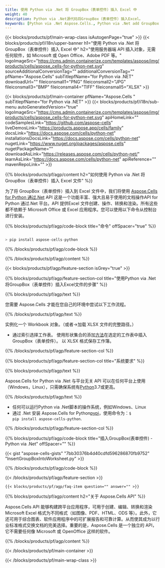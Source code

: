 ```yaml
---
title: 使用 Python via .Net 将 GroupBox（表单控件）插入 Excel 中
weight: 40
description: Python via .Net源代码将GroupBox（表单控件）插入Excel。
keywords: [Python via .Net Aspose.Cells., Python via .Net add GroupBox into Excel., Python via .Net insert GroupBox into Excel., Python via .Net create GroupBox in Excel]
---
```

{{< blocks/products/pf/main-wrap-class isAutogenPage="true" >}}
{{< blocks/products/pf/i18n/upper-banner h1="使用 Python via .Net 将 GroupBox（表单控件）插入 Excel 中" h2="使用服务器端 API 插入对象，无需任何软件，如 Microsoft 或 Open Office、Adobe PDF 等。" logoImageSrc="https://cms.admin.containerize.com/templates/aspose/img/products/cells/aspose_cells-for-python-net.svg" sourceAdditionalConversionTag="" additionalConversionTag="" pfName="Aspose.Cells" subTitlepfName="for Python via .NET" downloadUrl="" fileiconsmall1="PNG" fileiconsmall2="JPG" fileiconsmall3="BMP" fileiconsmall4="TIFF" fileiconsmall5="XLSX" >}}

{{< blocks/products/pf/main-container pfName="Aspose.Cells " subTitlepfName="for Python via .NET" >}}
{{< blocks/products/pf/i18n/sub-menu autoGeneratedVersion="true" logoImageSrc="https://cms.admin.containerize.com/templates/aspose/img/products/cells/aspose_cells-for-python-net.svg" apiHomeLink="" codeSamplesLink="https://github.com/aspose-cells" liveDemosLink="https://products.aspose.app/cells/family" docsLink="https://docs.aspose.com/cells/python-net" installationsDocsLink="https://docs.aspose.com/cells/python-net" nugetLink="https://www.nuget.org/packages/aspose.cells" nugetPackageName="" downloadAsLink="https://releases.aspose.com/cells/python-net/" learnAsLink="https://docs.aspose.com/cells/python-net" apiReference="" mavenRepoLink="" >}}

{{% blocks/products/pf/agp/content h2="如何使用 Python via .Net 将 GroupBox（表单控件）插入 Excel 文件" %}}

为了将 GroupBox（表单控件）插入到 Excel 文件中，我们将使用
 [Aspose.Cells for Python 通过.Net](https://pypi.org/project/aspose-cells-python/) 
 API 这是一个功能丰富、强大且易于使用的文档操作API for Python 通过.Net 平台。API 提供Excel 文件创建、操作、转换和渲染。所有这些都不依赖于 Microsoft Office 或 Excel 应用程序。您可以使用以下命令从控制台进行安装。

{{% blocks/products/pf/agp/code-block title="命令" offSpacer="true" %}}

```cs

> pip install aspose-cells-python

```

{{% /blocks/products/pf/agp/code-block %}}

{{% /blocks/products/pf/agp/content %}}

{{< blocks/products/pf/agp/feature-section isGrey="true" >}}

{{% blocks/products/pf/agp/feature-section-col title="使用Python via .Net将GroupBox（表单控件）插入Excel文件的步骤" %}}

{{% blocks/products/pf/agp/text %}}

您需要 Aspose.Cells 才能在您自己的环境中尝试以下工作流程。

{{% /blocks/products/pf/agp/text %}}

实例化一个 Workbook 对象。（或者->加载 XLSX 文件的完整路径。）
+ 通过索引选择工作表。
 使用形状集合的添加[方法](https://reference.aspose.com/cells/python-net/aspose.cells.drawing/shapecollection/add_group_box/#int-int-int-int-int-int)在选定的工作表中插入 GroupBox（表单控件）。
以 XLSX 格式保存工作簿。

{{% /blocks/products/pf/agp/feature-section-col %}}

{{% blocks/products/pf/agp/feature-section-col title="系统要求" %}}

{{% blocks/products/pf/agp/text %}}

 Aspose.Cells for Python via .Net 与平台无关 API 可以在任何平台上使用（Windows，Linux），只需确保系统有[Python](https://www.python.org/downloads/)3.7或更高。
 
{{% /blocks/products/pf/agp/text %}}

- 任何可以运行Python via .Net脚本的操作系统，例如Windows、Linux
- 通过 .Net 安装 Aspose.Cells for Python<a href="https://pypi.org/project/aspose-cells-python/">pypi</a>，使用命令为：<code>$ pip install aspose-cells-python</code>.

{{% /blocks/products/pf/agp/feature-section-col %}}

{{% blocks/products/pf/agp/code-block title="插入GroupBox(表单控件) - Python via .Net" offSpacer="" %}}

{{< gist "aspose-cells-gists" "7bb30376b4d40cdfd596286870fb9752" "InsertGroupBoxIntoWorksheet.py" >}}

{{% /blocks/products/pf/agp/code-block %}}

{{< /blocks/products/pf/agp/feature-section >}}

    {{< blocks/products/pf/agp/faq-item question="" answer="" >}}
 

<!-- aboutfile Starts -->

{{% blocks/products/pf/agp/content h2="关于 Aspose.Cells API" %}}

Aspose.Cells API 能够构建跨平台应用程序，可用于创建、编辑、转换和渲染 Microsoft Excel 格式为不同格式（如图像、PDF、HTML、ODS 等）。此外，它还可用于综合图表、软件应用程序中的可扩展报告和可靠计算。从而使其成为以行业标准格式交换文档的完美选择。重要的是，Aspose.Cells 是一个独立的 API，它不需要任何像 Microsoft 或 OpenOffice 这样的软件。

{{% /blocks/products/pf/agp/content %}}



<!-- aboutfile Ends -->
<!--
{{< blocks/products/pf/agp/other-supported-section title="Other Supported Splitting Formats" subTitle="Using C#, One can also split large file into chunks of many other file formats including." >}}

{{< blocks/products/pf/agp/other-supported-section-item href="https://products.aspose.com/cells/net/splitter/ods/" name="ODS" description="OpenDocument Spreadsheet File" >}}
{{< blocks/products/pf/agp/other-supported-section-item href="https://products.aspose.com/cells/net/splitter/xls/" name="XLS" description="Excel Binary Format" >}}
{{< blocks/products/pf/agp/other-supported-section-item href="https://products.aspose.com/cells/net/splitter/xlsb/" name="XLSB" description="Binary Excel Workbook File" >}}
{{< blocks/products/pf/agp/other-supported-section-item href="https://products.aspose.com/cells/net/splitter/xlsm/" name="XLSM" description="Spreadsheet File" >}}

{{< /blocks/products/pf/agp/other-supported-section >}}

-->

{{< /blocks/products/pf/main-container >}}
    
{{< /blocks/products/pf/main-wrap-class >}}
